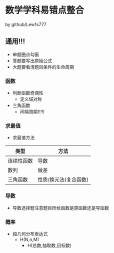 # 数学学科易错点整合 #
by github/Lew1s777
## 通用!!! ##
- 审题圈点勾画
- 答题要写出原始公式
- 大题要看清题目条件的生命周期

### 函数
- 判断函数奇偶性
  - 定义域对称
- 三角函数
  - 间隔周期(!!!)

### 求最值
- 求最值方法

|类型|方法|
|-|-|
|连续性函数|导数|
|数列|做差|
|三角函数|性质/换元法(复合函数)|

### 导数
- 导数选择题注意题目所给函数是原函数还是导函数

### 概率
- 超几何分布表达式
  - H(N,n,M)
    - H(总数,抽取数,目标数)
